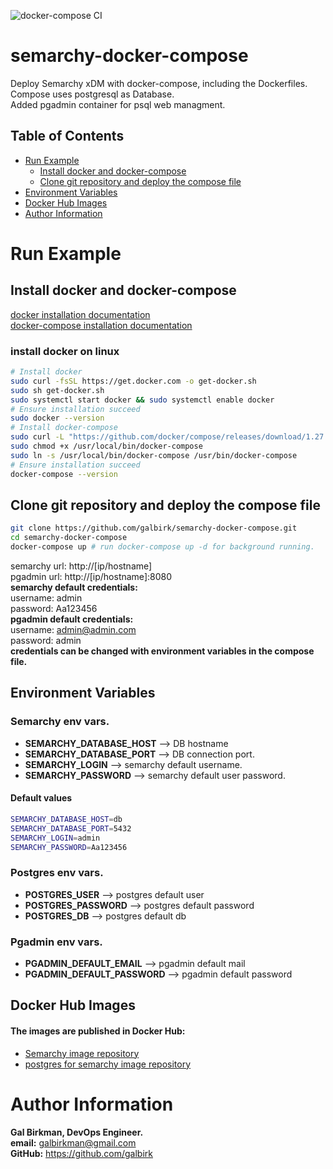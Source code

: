 ![docker-compose CI](https://github.com/galbirk/semarchy-docker-compose/workflows/docker-compose%20CI/badge.svg)

# semarchy-docker-compose
Deploy Semarchy xDM with docker-compose, including the Dockerfiles.<br>
Compose uses postgresql as Database.<br>
Added pgadmin container for psql web managment.

## Table of Contents
- [Run Example](#Run-Example)
  * [Install docker and docker-compose](#Install-docker-and-docker-compose)
  * [Clone git repository and deploy the compose file](#Clone-git-repository-and-deploy-the-compose-file)
- [Environment Variables](#Environment-Variables)
- [Docker Hub Images](#Docker-Hub-Images)
- [Author Information](#Author-Information)

# Run Example
## Install docker and docker-compose
[docker installation documentation](https://docs.docker.com/get-docker/)<br>
[docker-compose installation documentation](https://docs.docker.com/compose/install/)<br>
### install docker on linux
```bash
# Install docker
sudo curl -fsSL https://get.docker.com -o get-docker.sh
sudo sh get-docker.sh
sudo systemctl start docker && sudo systemctl enable docker
# Ensure installation succeed
sudo docker --version
# Install docker-compose
sudo curl -L "https://github.com/docker/compose/releases/download/1.27.4/docker-compose-$(uname -s)-$(uname -m)" -o /usr/local/bin/docker-compose
sudo chmod +x /usr/local/bin/docker-compose
sudo ln -s /usr/local/bin/docker-compose /usr/bin/docker-compose
# Ensure installation succeed
docker-compose --version
```
## Clone git repository and deploy the compose file
```bash
git clone https://github.com/galbirk/semarchy-docker-compose.git
cd semarchy-docker-compose
docker-compose up # run docker-compose up -d for background running.
```
semarchy url: http://[ip/hostname]<br>
pgadmin url: http://[ip/hostname]:8080<br>
**semarchy default credentials:**<br>
username: admin<br>
password: Aa123456<br>
**pgadmin default credentials:**<br>
username: admin@admin.com<br>
password: admin<br>
**credentials can be changed with environment variables in the compose file.**
## Environment Variables
### Semarchy env vars.
* **SEMARCHY_DATABASE_HOST** --> DB hostname
* **SEMARCHY_DATABASE_PORT** --> DB connection port.
* **SEMARCHY_LOGIN** --> semarchy default username.
* **SEMARCHY_PASSWORD** --> semarchy default user password.
#### Default values
```bash
SEMARCHY_DATABASE_HOST=db 
SEMARCHY_DATABASE_PORT=5432 
SEMARCHY_LOGIN=admin 
SEMARCHY_PASSWORD=Aa123456
```
### Postgres env vars.
* **POSTGRES_USER** --> postgres default user
* **POSTGRES_PASSWORD** --> postgres default password
* **POSTGRES_DB** --> postgres default db
### Pgadmin env vars.
* **PGADMIN_DEFAULT_EMAIL** --> pgadmin default mail
* **PGADMIN_DEFAULT_PASSWORD** --> pgadmin default password

## Docker Hub Images
#### The images are published in Docker Hub:
* [Semarchy image repository](https://hub.docker.com/repository/docker/galbirk/semarchy)
* [postgres for semarchy image repository](https://hub.docker.com/repository/docker/galbirk/postgres)

# Author Information

<b>Gal Birkman, DevOps Engineer.</b><br>
<b>email:</b> galbirkman@gmail.com<br>
<b>GitHub:</b> https://github.com/galbirk
